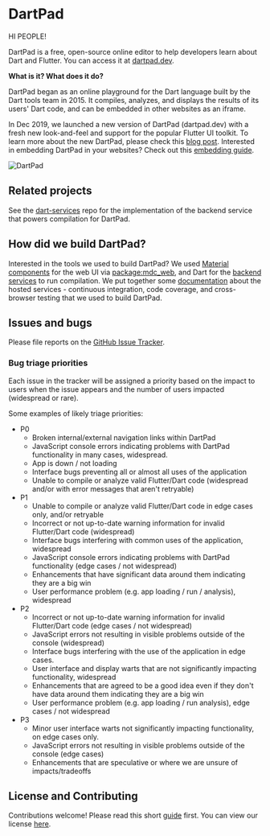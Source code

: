 # DartPad
HI PEOPLE!

DartPad is a free, open-source online editor to help developers learn about Dart
and Flutter. You can access it at [dartpad.dev](http://dartpad.dev).

**What is it? What does it do?**

DartPad began as an online playground for the Dart language built by the Dart
tools team in 2015. It compiles, analyzes, and displays the results of its
users' Dart code, and can be embedded in other websites as an iframe.

In Dec 2019, we launched a new version of DartPad (dartpad.dev) with a fresh new
look-and-feel and support for the popular Flutter UI toolkit. To learn more
about the new DartPad, please check this [blog
post](https://medium.com/dartlang/a-brand-new-dartpad-dev-with-flutter-support-16fe6027784).
Interested in embedding DartPad in your websites? Check out this [embedding
guide](https://github.com/dart-lang/dart-pad/wiki/Embedding-Guide).

![DartPad](https://raw.githubusercontent.com/dart-lang/dart-pad/master/doc/images/Sunflower.png)

## **Related projects**

See the [dart-services](https://github.com/dart-lang/dart-services) repo for the
implementation of the backend service that powers compilation for DartPad.

## **How did we build DartPad?**

Interested in the tools we used to build DartPad? We used [Material
components](https://material.io/develop/web/) for the web UI via
[package:mdc_web](https://pub.dev/packages/mdc_web), and Dart for the [backend
services](https://github.com/dart-lang/dart-services) to run compilation. We put
together some [documentation](https://github.com/dart-lang/dart-pad/wiki) about
the hosted services - continuous integration, code coverage, and cross-browser
testing that we used to build DartPad.

## **Issues and bugs**

Please file reports on the [GitHub Issue
Tracker](https://github.com/dart-lang/dart-pad/issues).

### **Bug triage priorities**

Each issue in the tracker will be assigned a priority based on the impact to
users when the issue appears and the number of users impacted (widespread or
rare).

Some examples of likely triage priorities:

*   P0
    *   Broken internal/external navigation links within DartPad
    *   JavaScript console errors indicating problems with DartPad functionality in many cases, widespread.
    *   App is down / not loading
    *   Interface bugs preventing all or almost all uses of the application
    *   Unable to compile or analyze valid Flutter/Dart code (widespread and/or with error messages that aren't retryable)
*   P1
    *   Unable to compile or analyze valid Flutter/Dart code in edge cases only, and/or retryable
    *   Incorrect or not up-to-date warning information for invalid Flutter/Dart code (widespread)
    *   Interface bugs interfering with common uses of the application, widespread
    *   JavaScript console errors indicating problems with DartPad functionality (edge cases / not widespread)
    *   Enhancements that have significant data around them indicating they are a big win
    *   User performance problem (e.g. app loading / run / analysis), widespread
*   P2
    *   Incorrect or not up-to-date warning information for invalid Flutter/Dart code (edge cases / not widespread)
    *   JavaScript errors not resulting in visible problems outside of the console (widespread)
    *   Interface bugs interfering with the use of the application in edge cases.
    *   User interface and display warts that are not significantly impacting functionality, widespread
    *   Enhancements that are agreed to be a good idea even if they don't have data around them indicating they are a big win
    *   User performance problem (e.g. app loading / run analysis), edge cases / not widespread
*   P3
    *   Minor user interface warts not significantly impacting functionality, on edge cases only.
    *   JavaScript errors not resulting in visible problems outside of the console (edge cases)
    *   Enhancements that are speculative or where we are unsure of impacts/tradeoffs

## **License and Contributing**

Contributions welcome! Please read this short
[guide](https://github.com/dart-lang/dart-pad/blob/master/CONTRIBUTING.md)
first. You can view our license
[here](https://github.com/dart-lang/dart-pad/blob/master/LICENSE).


